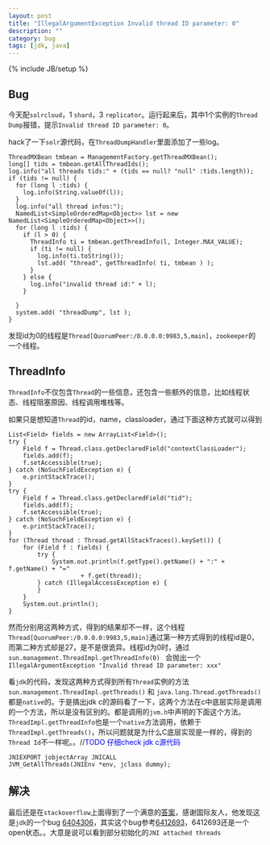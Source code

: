```yaml
---
layout: post
title: "IllegalArgumentException Invalid thread ID parameter: 0"
description: ""
category: bug
tags: [jdk, java]
---
```

{% include JB/setup %}

## Bug

今天配`solrcloud`，1 `shard`，3 `replicator`。运行起来后，其中1个实例的`Thread Dump`报错，提示`Invalid thread ID parameter: 0`。

hack了一下`solr`源代码，在`ThreadDumpHandler`里面添加了一些log。

	ThreadMXBean tmbean = ManagementFactory.getThreadMXBean();
	long[] tids = tmbean.getAllThreadIds();
	log.info("all threads tids:" + (tids == null? "null" :tids.length));
	if (tids != null) {
	  for (long l :tids) {
	    log.info(String.valueOf(l));
	  }
	  log.info("all thread infos:");
	  NamedList<SimpleOrderedMap<Object>> lst = new NamedList<SimpleOrderedMap<Object>>();
	  for (long l :tids) {
	    if (l > 0) {
	      ThreadInfo ti = tmbean.getThreadInfo(l, Integer.MAX_VALUE);
	      if (ti != null) {
	        log.info(ti.toString());
	        lst.add( "thread", getThreadInfo( ti, tmbean ) );
	      }
	    } else {
	      log.info("invalid thread id:" + l);
	    }

	  }
	  system.add( "threadDump", lst );
	}


发现id为0的线程是`Thread[QuorumPeer:/0.0.0.0:9983,5,main]`，`zookeeper`的一个线程。

## ThreadInfo

`ThreadInfo`不仅包含`Thread`的一些信息，还包含一些额外的信息，比如线程状态、线程阻塞原因、线程调用堆栈等。

如果只是想知道`Thread`的id，name，classloader，通过下面这种方式就可以得到

	List<Field> fields = new ArrayList<Field>();
	try {
	    Field f = Thread.class.getDeclaredField("contextClassLoader");
	    fields.add(f);
	    f.setAccessible(true);
	} catch (NoSuchFieldException e) {
	    e.printStackTrace();
	}
	try {
	    Field f = Thread.class.getDeclaredField("tid");
	    fields.add(f);
	    f.setAccessible(true);
	} catch (NoSuchFieldException e) {
	    e.printStackTrace();
	}
	for (Thread thread : Thread.getAllStackTraces().keySet()) {
	    for (Field f : fields) {
	        try {
	            System.out.println(f.getType().getName() + ":" + f.getName() + "=" 
	                    + f.get(thread));
	        } catch (IllegalAccessException e) {
	        }   
	    }   
	    System.out.println();
	}

然而分别用这两种方式，得到的结果却不一样，这个线程`Thread[QuorumPeer:/0.0.0.0:9983,5,main]`通过第一种方式得到的线程id是0，而第二种方式却是27，是不是很诡异。线程id为0时，通过 `sun.management.ThreadImpl.getThreadInfo(0) ` 会抛出一个`IllegalArgumentException "Invalid thread ID parameter: xxx"`

看`jdk`的代码，发现这两种方式得到所有`Thread`实例的方法`sun.management.ThreadImpl.getThreads()` 和 `java.lang.Thread.getThreads()` 都是`native`的。于是搞出jdk c的源码看了一下，这两个方法在c中底层实际是调用的一个方法，所以是没有区别的。都是调用的`jvm.h`中声明的下面这个方法。
`ThreadImpl.getThreadInfo`也是一个`native`方法调用，依赖于`ThreadImpl.getThreads()`，所以问题就是为什么C底层实现是一样的，得到的`Thread Id`不一样呢。。//<span style='color:blue'>TODO 仔细check jdk c源代码</span>

	JNIEXPORT jobjectArray JNICALL
	JVM_GetAllThreads(JNIEnv *env, jclass dummy);


## 解决

最后还是在`stackoverflow`上面得到了一个满意的[答案](http://stackoverflow.com/questions/13081425/invalid-thread-id-parameter-0-java-how-could-this-happen)，感谢国际友人，他发现这是`jdk`的一个bug [6404306](http://bugs.sun.com/bugdatabase/view_bug.do?bug_id=6404306)，其实这个bug参考[6412693](http://bugs.sun.com/bugdatabase/view_bug.do?bug_id=6412693)，6412693还是一个open状态。。大意是说可以看到部分初始化的`JNI attached threads`
